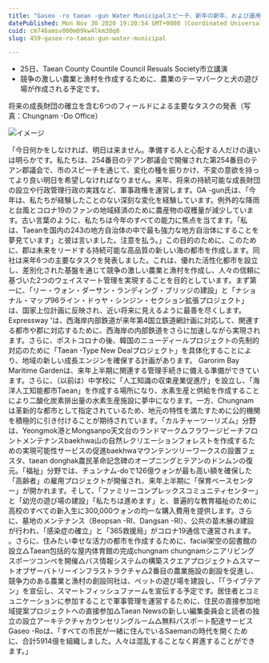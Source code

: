 ```yaml
---
title: "Gaseo -ro taean -gun Water Municipalスピーチ、新年の新年、および運用指向の軍事政権"
datePublished: Mon Nov 30 2020 19:20:54 GMT+0000 (Coordinated Universal Time)
cuid: cm746amsv000m09kw4lkm30q8
slug: 459-gaseo-ro-taean-gun-water-municipal

---
```



- 25日、Taean County Countile Council Resuals Society市立講演
- 競争の激しい農業と漁村を作成するために、農業のテーマパークと犬の遊び場が作成される予定です。

将来の成長財団の確立を含む6つのフィールドによる主要なタスクの発表（写真：Chungnam -Do Office）

![イメージ](https://cdn.hashnode.com/res/hashnode/image/upload/v1739501520181/4e105e46-c91f-4e1b-b9d7-fb63cba4dc94.jpeg)

「今日何かをしなければ、明日は来ません。準備する人と心配する人だけの違いは明らかです。私たちは、254番目のテアン郡議会で開催された第254番目のテアン郡議会で、市のスピーチを通じて、変化の種を振りかけ、不変の意欲を持ってより良い明日を希望しなければなりません。来年、将来の持続可能な成長財団の設立や行政管理行政の実践など、軍事政権を運営します。GA -gun氏は、「今年は、私たちが経験したことのない深刻な変化を経験しています。例外的な降雨と台風とコロナ19のファンの地域経済のために農産物の収穫量が減少しています。古い言葉のように、私たちは今年のすべての能力に焦点を当てます。「私は、Taeanを国内の243の地方自治体の中で最も強力な地方自治体にすることを夢見ています」と彼は言いました。注意を払う。」この目的のために、このために、郡は未来をリードする持続可能な高品質の新しい海の都市を作成します。同社は来年6つの主要なタスクを発表しました。これは、優れた活性化都市を設立し、差別化された基盤を通じて競争の激しい農業と漁村を作成し、人々の信頼に基づいた2つのウェイスマート管理を実現することを目的としています。まず第一に、「リー・ウォン・ダーサン・ランディング・ブリッジの建設」と「ナショナル・マップ96ライン・ドゥヤ・シンジン・セクション拡張プロジェクト」は、国家上位計画に反映され、近い将来に見えるように最善を尽くします。 Expressway 'は、西海岸内部鉄道が来年第4国立鉄道網計画に対応して、関連する都市や郡に対応するために、西海岸の内部鉄道をさらに加速しながら実現されます。さらに、ポストコロナの後、韓国のニューディールプロジェクトの先制的対応のために「Taean -Type New Dealプロジェクト」を具体化することにより、地域の新しい成長エンジンを確保する計画があります。 Garorim Bay Maritime Gardenは、来年上半期に関連する管理手続きに備える準備ができています。さらに、（以前は）中学校に「人工知識の収束産業促進庁」を設立し、「海洋人工知能都市Taean」を作成する場所になり、水素生産と供給を作成することにより二酸化炭素排出量の水素生産施設に夢中になります。一方、Chungnamは革新的な都市として指定されているため、地元の特性を満たすために公的機関を積極的に引き付けることが期待されています。「カルチャーツーリズム」分野は、Yeongmok港とMongsanpo天文台のランドマーク△フラワージビーチフロントメンテナンスbaekhwa山の自然レクリエーションフォレストを作成するための実現可能性サービスの促進baekhwaマウンテンツリーワークスの設置フェスタ、taean donghak農民革命記念碑のオープニングとテアンのドンムンの復元。「福祉」分野では、チュンナム-doで126億ウォンが最も高い額を確保した「高齢者」の雇用プロジェクトが開催され、来年上半期に「保育ベースセンター」が開かれます。そして、「ファミリーコンプレックスコミュニティセンター」と「幼児の遊び場の建設」「私たちは進めます」と、普遍的な教育福祉のために高校のすべての新入生に300,000ウォンの均一な購入費用を提供します。さらに、墓地のメンテナンス（Beopsan -RI、Dangsan -RI）、公共の苗木展の建設が行われ、「感染症の確立」と「365救援局」がコロナ19通信で運営されます。 。さらに、住みたい幸せな活力の都市を作成するために、facial架空の図書館の設立△Taean包括的な屋内体育館の完成chungnam chungnamシニアリビングスポーツコンペを開催△バス情報システムの構築スクエアプロジェクト△スマートオブザーバトリーインフラストラクチャ△2番目の農業施設の創設を促進し、競争力のある農業と漁村の創設同社は、ペットの遊び場を建設し、「「ライブテアン」を宣伝し、スマートフィッシュファームを宣伝する予定です。居住者とコミュニケーションに参加することで軍事管理を運営するために、住民の直接参加地域提案プロジェクトへの直接参加△Taean Newsの新しい編集委員会と読者の独立の設立アーキテクチャカウンセリングルーム△無料パスポート配達サービスGaseo -Roは、「すべての市民が一緒に住んでいるSaemanの時代を開くために、合計5914億を組織しました。人々は混乱することなく昇進することができます。」